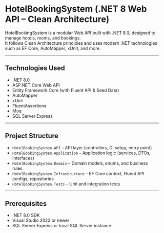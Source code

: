 HotelBookingSystem (.NET 8 Web API – Clean Architecture)
========================================================

HotelBookingSystem is a modular Web API built with .NET 8.0, designed to manage hotels, rooms, and bookings.  
It follows Clean Architecture principles and uses modern .NET technologies such as EF Core, AutoMapper, xUnit, and more.

--------------------------------------------------------
Technologies Used
--------------------------------------------------------

- .NET 8.0
- ASP.NET Core Web API
- Entity Framework Core (with Fluent API & Seed Data)
- AutoMapper
- xUnit
- FluentAssertions
- Moq 
- SQL Server Express

--------------------------------------------------------
Project Structure
--------------------------------------------------------

- `HotelBookingSystem.API` – API layer (controllers, DI setup, entry point)
- `HotelBookingSystem.Application` – Application logic (services, DTOs, interfaces)
- `HotelBookingSystem.Domain` – Domain models, enums, and business rules
- `HotelBookingSystem.Infrastructure` – EF Core context, Fluent API configs, repositories
- `HotelBookingSystem.Tests` – Unit and integration tests 

--------------------------------------------------------
Prerequisites
--------------------------------------------------------

- .NET 8.0 SDK
- Visual Studio 2022 or newer
- SQL Server Express or local SQL Server instance


